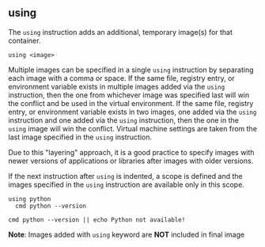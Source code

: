 ## using

The `using` instruction adds an additional, temporary image(s) for that container.

```
using <image>
```

Multiple images can be specified in a single `using` instruction by separating each image with a comma or space. If the same file, registry entry, or environment variable exists in multiple images added via the `using` instruction, then the one from whichever image was specified last will win the conflict and be used in the virtual environment. If the same file, registry entry, or environment variable exists in two images, one added via the `using` instruction and one added via the `using` instruction, then the one in the `using` image will win the conflict. Virtual machine settings are taken from the last image specified in the `using` instruction.

Due to this "layering" approach, it is a good practice to specify images with newer versions of applications or libraries after images with older versions.

If the next instruction after `using` is indented, a scope is defined and the images specified in the `using` instruction are available only in this scope.

```
using python
  cmd python --version

cmd python --version || echo Python not available!
```

**Note**: Images added with `using` keyword are **NOT** included in final image
